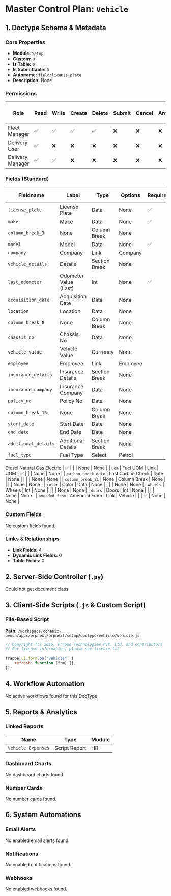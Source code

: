 # Master Control Plan: `Vehicle`

## 1. Doctype Schema & Metadata

### Core Properties
- **Module:** `Setup`
- **Custom:** `0`
- **Is Table:** `0`
- **Is Submittable:** `0`
- **Autoname:** `field:license_plate`
- **Description:** None

### Permissions
| Role | Read | Write | Create | Delete | Submit | Cancel | Amend | Report | Import | Export | Print | Email | Share | Set User Perms |
|---|---|---|---|---|---|---|---|---|---|---|---|---|---|---|
| Fleet Manager | ✅ | ✅ | ✅ | ✅ | ❌ | ❌ | ❌ | ✅ | ❌ | ✅ | ✅ | ✅ | ✅ | ❌ |
| Delivery User | ✅ | ❌ | ❌ | ❌ | ❌ | ❌ | ❌ | ✅ | ❌ | ❌ | ✅ | ❌ | ❌ | ❌ |
| Delivery Manager | ✅ | ✅ | ❌ | ❌ | ❌ | ❌ | ❌ | ✅ | ❌ | ✅ | ✅ | ✅ | ✅ | ❌ |


### Fields (Standard)
| Fieldname | Label | Type | Options | Required | Hidden | Read Only | Default | Description |
|---|---|---|---|---|---|---|---|---|
| `license_plate` | License Plate | Data | None | ✅ |  |  | None | None |
| `make` | Make | Data | None | ✅ |  |  | None | None |
| `column_break_3` | None | Column Break | None |  |  |  | None | None |
| `model` | Model | Data | None | ✅ |  |  | None | None |
| `company` | Company | Link | Company |  |  |  | None | None |
| `vehicle_details` | Details | Section Break | None |  |  |  | None | None |
| `last_odometer` | Odometer Value (Last) | Int | None | ✅ |  |  | None | None |
| `acquisition_date` | Acquisition Date | Date | None |  |  |  | None | None |
| `location` | Location | Data | None |  |  |  | None | None |
| `column_break_8` | None | Column Break | None |  |  |  | None | None |
| `chassis_no` | Chassis No | Data | None |  |  |  | None | None |
| `vehicle_value` | Vehicle Value | Currency | None |  |  |  | None | None |
| `employee` | Employee | Link | Employee |  |  |  | None | None |
| `insurance_details` | Insurance Details | Section Break | None |  |  |  | None | None |
| `insurance_company` | Insurance Company | Data | None |  |  |  | None | None |
| `policy_no` | Policy No | Data | None |  |  |  | None | None |
| `column_break_15` | None | Column Break | None |  |  |  | None | None |
| `start_date` | Start Date | Date | None |  |  |  | None | None |
| `end_date` | End Date | Date | None |  |  |  | None | None |
| `additional_details` | Additional Details | Section Break | None |  |  |  | None | None |
| `fuel_type` | Fuel Type | Select | Petrol
Diesel
Natural Gas
Electric | ✅ |  |  | None | None |
| `uom` | Fuel UOM | Link | UOM | ✅ |  |  | None | None |
| `carbon_check_date` | Last Carbon Check | Date | None |  |  |  | None | None |
| `column_break_21` | None | Column Break | None |  |  |  | None | None |
| `color` | Color | Data | None |  |  |  | None | None |
| `wheels` | Wheels | Int | None |  |  |  | None | None |
| `doors` | Doors | Int | None |  |  |  | None | None |
| `amended_from` | Amended From | Link | Vehicle |  |  | ✅ | None | None |


### Custom Fields
No custom fields found.


### Links & Relationships
- **Link Fields:** 4
- **Dynamic Link Fields:** 0
- **Table Fields:** 0

## 2. Server-Side Controller (`.py`)
Could not get document class.


## 3. Client-Side Scripts (`.js` & Custom Script)
### File-Based Script
**Path:** `/workspace/cohenix-bench/apps/erpnext/erpnext/setup/doctype/vehicle/vehicle.js`
```javascript
// Copyright (c) 2016, Frappe Technologies Pvt. Ltd. and contributors
// For license information, please see license.txt

frappe.ui.form.on("Vehicle", {
	refresh: function (frm) {},
});

```




## 4. Workflow Automation
No active workflows found for this DocType.


## 5. Reports & Analytics
### Linked Reports
| Name | Type | Module |
|---|---|---|
| `Vehicle Expenses` | Script Report | HR |



### Dashboard Charts
No dashboard charts found.


### Number Cards
No number cards found.


## 6. System Automations
### Email Alerts
No enabled email alerts found.


### Notifications
No enabled notifications found.


### Webhooks
No enabled webhooks found.
